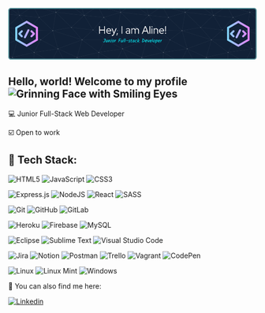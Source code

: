 ![Header](./github-header-image.png)

## Hello, world! Welcome to my profile <img src="https://raw.githubusercontent.com/Tarikul-Islam-Anik/Animated-Fluent-Emojis/master/Emojis/Smilies/Grinning%20Face%20with%20Smiling%20Eyes.png" alt="Grinning Face with Smiling Eyes" width="30" height="30" />

:computer: Junior Full-Stack Web Developer

:ballot_box_with_check: Open to work



## :wrench: Tech Stack:


<!-- Languages -->
![HTML5](https://img.shields.io/badge/html5-%23E34F26.svg?style=flat&logo=html5&logoColor=white)
![JavaScript](https://img.shields.io/badge/javascript-%23323330.svg?style=flat&logo=javascript&logoColor=%23F7DF1E)
![CSS3](https://img.shields.io/badge/css3-%231572B6.svg?style=flat&logo=css3&logoColor=white)


![Express.js](https://img.shields.io/badge/express.js-%23404d59.svg?style=flat&logo=express&logoColor=%2361DAFB)
![NodeJS](https://img.shields.io/badge/node.js-6DA55F?style=flat&logo=node.js&logoColor=white)
![React](https://img.shields.io/badge/react-%2320232a.svg?style=flat&logo=react&logoColor=%2361DAFB)
![SASS](https://img.shields.io/badge/SASS-hotpink.svg?style=flat&logo=SASS&logoColor=white)


<!-- Version control -->
![Git](https://img.shields.io/badge/git-%23F05033.svg?style=flat&logo=git&logoColor=white)
![GitHub](https://img.shields.io/badge/github-%23121011.svg?style=flat&logo=github&logoColor=white)
![GitLab](https://img.shields.io/badge/gitlab-%23181717.svg?style=flat&logo=gitlab&logoColor=white)


<!-- Hosting -->
![Heroku](https://img.shields.io/badge/heroku-%23430098.svg?style=flat&logo=heroku&logoColor=white)
![Firebase](https://img.shields.io/badge/Firebase-039BE5?style=flat&logo=Firebase&logoColor=white)
![MySQL](https://img.shields.io/badge/mysql-%2300f.svg?style=flat&logo=mysql&logoColor=white)


<!-- IDEs/Editors -->
![Eclipse](https://img.shields.io/badge/Eclipse-FE7A16.svg?style=flat&logo=Eclipse&logoColor=white)
![Sublime Text](https://img.shields.io/badge/sublime_text-%23575757.svg?style=flat&logo=sublime-text&logoColor=important)
![Visual Studio Code](https://img.shields.io/badge/Visual%20Studio%20Code-0078d7.svg?style=flat&logo=visual-studio-code&logoColor=white)


![Jira](https://img.shields.io/badge/jira-%230A0FFF.svg?style=flat&logo=jira&logoColor=white)
![Notion](https://img.shields.io/badge/Notion-%23000000.svg?style=flat&logo=notion&logoColor=white)
![Postman](https://img.shields.io/badge/Postman-FF6C37?style=flat&logo=postman&logoColor=white)
![Trello](https://img.shields.io/badge/Trello-%23026AA7.svg?style=flat&logo=Trello&logoColor=white)
![Vagrant](https://img.shields.io/badge/vagrant-%231563FF.svg?style=flat&logo=vagrant&logoColor=white)
![CodePen](https://img.shields.io/badge/Codepen-000000?style=flat&logo=codepen&logoColor=white)

![Linux](https://img.shields.io/badge/Linux-FCC624?style=flat&logo=linux&logoColor=black)
![Linux Mint](https://img.shields.io/badge/Linux%20Mint-87CF3E?style=flat&logo=Linux%20Mint&logoColor=white)
![Windows](https://img.shields.io/badge/Windows-0078D6?style=flat&logo=windows&logoColor=white)


<!-- ![Home Assistant](https://img.shields.io/badge/home%20assistant-%2341BDF5.svg?style=flat&logo=home-assistant&logoColor=white) -->

:link:  You can also find me here:

[![Linkedin](https://img.shields.io/badge/LinkedIn-0077B5?style=flat&logo=linkedin&logoColor=white)](https://www.linkedin.com/alinebellozo)
&nbsp;


<!--
**alinebellozo/alinebellozo** is a ✨ _special_ ✨ repository because its `README.md` (this file) appears on your GitHub profile.

Here are some ideas to get you started:

- 🔭 I’m currently working on ...
- 🌱 I’m currently learning ...
- 👯 I’m looking to collaborate on ...
- 🤔 I’m looking for help with ...
- 💬 Ask me about ...
- 📫 How to reach me: ...
- 😄 Pronouns: ...
- ⚡ Fun fact: ...
-->
